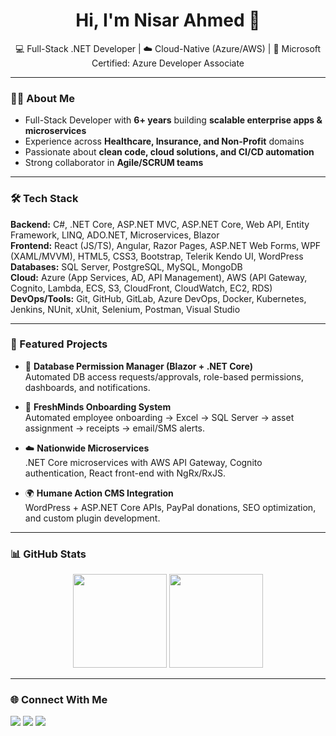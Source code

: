 <h1 align="center">Hi, I'm Nisar Ahmed 👋</h1>
<p align="center">
  💻 Full-Stack .NET Developer | ☁️ Cloud-Native (Azure/AWS) | 🎯 Microsoft Certified: Azure Developer Associate
</p>

---

### 👨‍💻 About Me
- Full-Stack Developer with **6+ years** building **scalable enterprise apps & microservices**  
- Experience across **Healthcare, Insurance, and Non-Profit** domains  
- Passionate about **clean code, cloud solutions, and CI/CD automation**  
- Strong collaborator in **Agile/SCRUM teams**  

---

### 🛠 Tech Stack

**Backend:** C#, .NET Core, ASP.NET MVC, ASP.NET Core, Web API, Entity Framework, LINQ, ADO.NET, Microservices, Blazor  
**Frontend:** React (JS/TS), Angular, Razor Pages, ASP.NET Web Forms, WPF (XAML/MVVM), HTML5, CSS3, Bootstrap, Telerik Kendo UI, WordPress  
**Databases:** SQL Server, PostgreSQL, MySQL, MongoDB  
**Cloud:** Azure (App Services, AD, API Management), AWS (API Gateway, Cognito, Lambda, ECS, S3, CloudFront, CloudWatch, EC2, RDS)  
**DevOps/Tools:** Git, GitHub, GitLab, Azure DevOps, Docker, Kubernetes, Jenkins, NUnit, xUnit, Selenium, Postman, Visual Studio  

---

### 📂 Featured Projects

- 🔐 **Database Permission Manager (Blazor + .NET Core)**  
  Automated DB access requests/approvals, role-based permissions, dashboards, and notifications.  

- 🧭 **FreshMinds Onboarding System**  
  Automated employee onboarding → Excel → SQL Server → asset assignment → receipts → email/SMS alerts.  

- ☁️ **Nationwide Microservices**  
  .NET Core microservices with AWS API Gateway, Cognito authentication, React front-end with NgRx/RxJS.  

- 🌍 **Humane Action CMS Integration**  
  WordPress + ASP.NET Core APIs, PayPal donations, SEO optimization, and custom plugin development.  

---

### 📊 GitHub Stats
<p align="center">
  <img src="https://github-readme-stats.vercel.app/api?username=mdnisar-ahmed&show_icons=true&theme=dracula" height="150" />
  <img src="https://github-readme-stats.vercel.app/api/top-langs/?username=mdnisar-ahmed&layout=compact&theme=dracula" height="150" />
</p>

---

### 🌐 Connect With Me
<p>
  <a href="mailto:mnisarahmed937@gmail.com"><img src="https://img.shields.io/badge/Email-D14836?logo=gmail&logoColor=white"></a>
  <a href="https://www.linkedin.com/in/nisarahmedm/"><img src="https://img.shields.io/badge/LinkedIn-0A66C2?logo=linkedin&logoColor=white"></a>
  <a href="https://nisarportfolio.vercel.app/"><img src="https://img.shields.io/badge/Portfolio-000000?logo=vercel&logoColor=white"></a>
</p>
